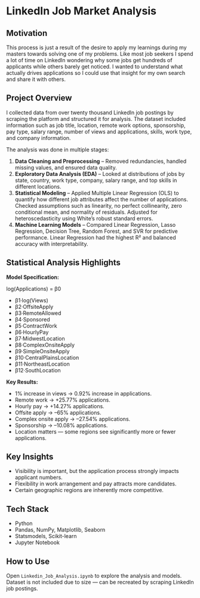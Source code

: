 # LinkedIn Job Market Analysis

## Motivation
This process is just a result of the desire to apply my learnings during my masters towards solving one of my problems. Like most job seekers I spend a lot of time on LinkedIn wondering why some jobs get hundreds of applicants while others barely get noticed. I wanted to understand what actually drives applications so I could use that insight for my own search and share it with others.

## Project Overview
I collected data from over twenty thousand LinkedIn job postings by scraping the platform and structured it for analysis. The dataset included information such as job title, location, remote work options, sponsorship, pay type, salary range, number of views and applications, skills, work type, and company information.

The analysis was done in multiple stages:  
1. **Data Cleaning and Preprocessing** – Removed redundancies, handled missing values, and ensured data quality.  
2. **Exploratory Data Analysis (EDA)** – Looked at distributions of jobs by state, country, work type, company, salary range, and top skills in different locations.  
3. **Statistical Modeling** – Applied Multiple Linear Regression (OLS) to quantify how different job attributes affect the number of applications. Checked assumptions such as linearity, no perfect collinearity, zero conditional mean, and normality of residuals. Adjusted for heteroscedasticity using White’s robust standard errors.  
4. **Machine Learning Models** – Compared Linear Regression, Lasso Regression, Decision Tree, Random Forest, and SVR for predictive performance. Linear Regression had the highest R² and balanced accuracy with interpretability.

## Statistical Analysis Highlights
**Model Specification:**  

log(Applications) = β0
+ β1·log(Views)
+ β2·OffsiteApply
+ β3·RemoteAllowed
+ β4·Sponsored
+ β5·ContractWork
+ β6·HourlyPay
+ β7·MidwestLocation
+ β8·ComplexOnsiteApply
+ β9·SimpleOnsiteApply
+ β10·CentralPlainsLocation
+ β11·NortheastLocation
+ β12·SouthLocation 

**Key Results:**  
- 1% increase in views → 0.92% increase in applications.  
- Remote work → +25.77% applications.  
- Hourly pay → +14.27% applications.  
- Offsite apply → –65% applications.  
- Complex onsite apply → –27.54% applications.  
- Sponsorship → –10.08% applications.  
- Location matters — some regions see significantly more or fewer applications.

## Key Insights
- Visibility is important, but the application process strongly impacts applicant numbers.  
- Flexibility in work arrangement and pay attracts more candidates.  
- Certain geographic regions are inherently more competitive.

## Tech Stack
- Python  
- Pandas, NumPy, Matplotlib, Seaborn  
- Statsmodels, Scikit-learn  
- Jupyter Notebook

## How to Use
Open `Linkedin_Job_Analysis.ipynb` to explore the analysis and models.  
Dataset is not included due to size — can be recreated by scraping LinkedIn job postings.



